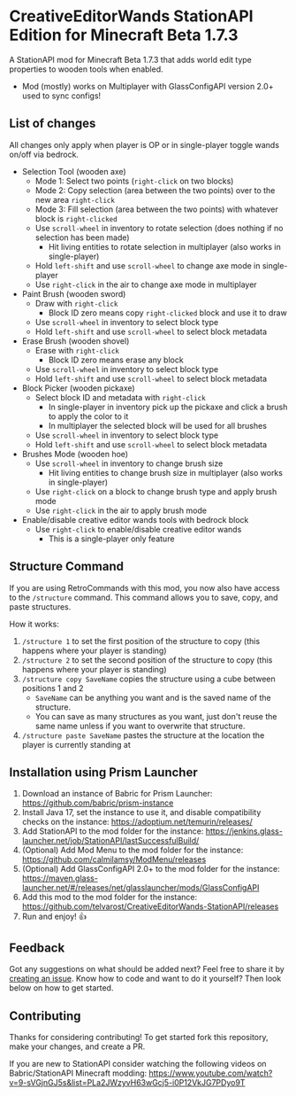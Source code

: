 # CreativeEditorWands StationAPI Edition for Minecraft Beta 1.7.3

A StationAPI mod for Minecraft Beta 1.7.3 that adds world edit type properties to wooden tools when enabled.
* Mod (mostly) works on Multiplayer with GlassConfigAPI version 2.0+ used to sync configs!

## List of changes

All changes only apply when player is OP or in single-player toggle wands on/off via bedrock.

* Selection Tool (wooden axe)
  * Mode 1: Select two points (`right-click` on two blocks)
  * Mode 2: Copy selection (area between the two points) over to the new area `right-click`
  * Mode 3: Fill selection (area between the two points) with whatever block is `right-clicked`
  * Use `scroll-wheel` in inventory to rotate selection (does nothing if no selection has been made)
    * Hit living entities to rotate selection in multiplayer (also works in single-player)
  * Hold `left-shift` and use `scroll-wheel` to change axe mode in single-player
  * Use `right-click` in the air to change axe mode in multiplayer
* Paint Brush (wooden sword)
  * Draw with `right-click`
    * Block ID zero means copy `right-clicked` block and use it to draw
  * Use `scroll-wheel` in inventory to select block type
  * Hold `left-shift` and use `scroll-wheel` to select block metadata
* Erase Brush (wooden shovel)
  * Erase with `right-click`
    * Block ID zero means erase any block
  * Use `scroll-wheel` in inventory to select block type
  * Hold `left-shift` and use `scroll-wheel` to select block metadata
* Block Picker (wooden pickaxe)
  * Select block ID and metadata with `right-click`
    * In single-player in inventory pick up the pickaxe and click a brush to apply the color to it
    * In multiplayer the selected block will be used for all brushes
  * Use `scroll-wheel` in inventory to select block type
  * Hold `left-shift` and use `scroll-wheel` to select block metadata
* Brushes Mode (wooden hoe)
  * Use `scroll-wheel` in inventory to change brush size
    * Hit living entities to change brush size in multiplayer (also works in single-player)
  * Use `right-click` on a block to change brush type and apply brush mode
  * Use `right-click` in the air to apply brush mode
* Enable/disable creative editor wands tools with bedrock block
  * Use `right-click` to enable/disable creative editor wands
    * This is a single-player only feature

## Structure Command

If you are using RetroCommands with this mod, you now also have access to the `/structure` command.
This command allows you to save, copy, and paste structures.

How it works:
1. `/structure 1` to set the first position of the structure to copy (this happens where your player is standing)
2. `/structure 2` to set the second position of the structure to copy (this happens where your player is standing)
3. `/structure copy SaveName` copies the structure using a cube between positions 1 and 2
   - `SaveName` can be anything you want and is the saved name of the structure.
   - You can save as many structures as you want, just don't reuse the same name unless if you want to overwrite that structure.
4. `/structure paste SaveName` pastes the structure at the location the player is currently standing at

## Installation using Prism Launcher

1. Download an instance of Babric for Prism Launcher: https://github.com/babric/prism-instance
2. Install Java 17, set the instance to use it, and disable compatibility checks on the instance: https://adoptium.net/temurin/releases/
3. Add StationAPI to the mod folder for the instance: https://jenkins.glass-launcher.net/job/StationAPI/lastSuccessfulBuild/
4. (Optional) Add Mod Menu to the mod folder for the instance: https://github.com/calmilamsy/ModMenu/releases
5. (Optional) Add GlassConfigAPI 2.0+ to the mod folder for the instance: https://maven.glass-launcher.net/#/releases/net/glasslauncher/mods/GlassConfigAPI
6. Add this mod to the mod folder for the instance: https://github.com/telvarost/CreativeEditorWands-StationAPI/releases
7. Run and enjoy! 👍

## Feedback

Got any suggestions on what should be added next? Feel free to share it by [creating an issue](https://github.com/telvarost/CreativeEditorWands-StationAPI/issues/new). Know how to code and want to do it yourself? Then look below on how to get started.

## Contributing

Thanks for considering contributing! To get started fork this repository, make your changes, and create a PR.

If you are new to StationAPI consider watching the following videos on Babric/StationAPI Minecraft modding: https://www.youtube.com/watch?v=9-sVGjnGJ5s&list=PLa2JWzyvH63wGcj5-i0P12VkJG7PDyo9T
